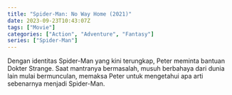 ```yaml
---
title: "Spider-Man: No Way Home (2021)"
date: 2023-09-23T10:43:07Z
tags: ["Movie"]
categories: ["Action", "Adventure", "Fantasy"]
series: ["Spider-Man"]
---
```


Dengan identitas Spider-Man yang kini terungkap, Peter meminta bantuan Dokter Strange. Saat mantranya bermasalah, musuh berbahaya dari dunia lain mulai bermunculan, memaksa Peter untuk mengetahui apa arti sebenarnya menjadi Spider-Man.

<mux-player stream-type="on-demand"
  src="https://kp3d-my.sharepoint.com/personal/ryoo_kp3d_onmicrosoft_com/_layouts/15/download.aspx?share=EXIiQC1RZs5Cj9CJTn18BKUBdHIWSdfaji4qPPectgQYCw" metadata-video-title="Spider-Man: No Way Home (2021)" prefer-playback="mse" controls>
  </mux-player>
  
  
  <script src="https://cdn.jsdelivr.net/npm/@mux/mux-player"></script>
  
 <script id="tZOoniJkjZd8024TGE00ZudH00XK02mFQs8aAzfw2LdR86c" type="application/ld+json">
 {
  "@context": "https://schema.org/",
  "@type": "VideoObject",
  "name": "Spider-Man: No Way Home",
  "contentUrl": "https://cdn.jwplayer.com/manifests/nNKnTYtm.m3u8",
  "thumbnailUrl": "https://www.themoviedb.org/t/p/original/5dXzAl2iAoVCUCau6gCrRhWn6nJ.jpg?width=314&fit_mode=preserve&time=25",
  "uploadDate": "2023-09-23T10:43:07Z",
}

</script>